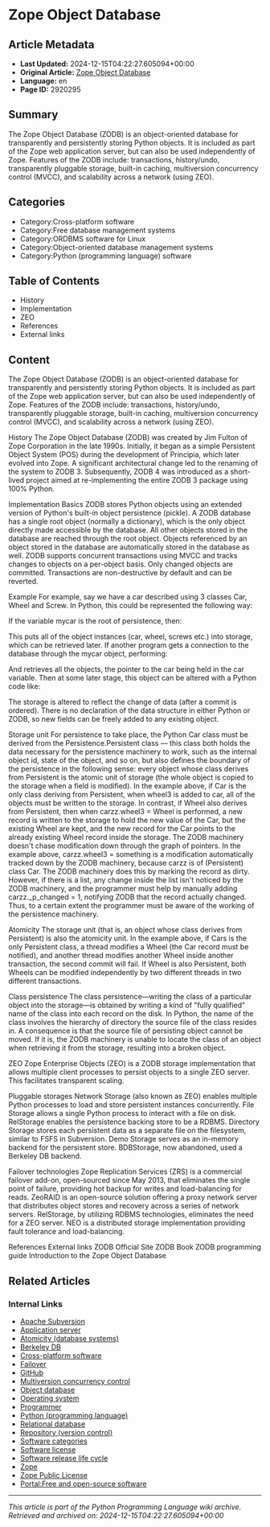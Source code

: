 # Zope Object Database

## Article Metadata

- **Last Updated:** 2024-12-15T04:22:27.605094+00:00
- **Original Article:** [Zope Object Database](https://en.wikipedia.org/wiki/Zope_Object_Database)
- **Language:** en
- **Page ID:** 2920295

## Summary

The Zope Object Database (ZODB) is an object-oriented database for transparently and persistently storing Python objects. It is included as part of the Zope web application server, but can also be used independently of Zope.
Features of the ZODB include: transactions, history/undo, transparently pluggable storage, built-in caching, multiversion concurrency control (MVCC), and scalability across a network (using ZEO).

## Categories

- Category:Cross-platform software
- Category:Free database management systems
- Category:ORDBMS software for Linux
- Category:Object-oriented database management systems
- Category:Python (programming language) software

## Table of Contents

- History
- Implementation
- ZEO
- References
- External links

## Content

The Zope Object Database (ZODB) is an object-oriented database for transparently and persistently storing Python objects. It is included as part of the Zope web application server, but can also be used independently of Zope.
Features of the ZODB include: transactions, history/undo, transparently pluggable storage, built-in caching, multiversion concurrency control (MVCC), and scalability across a network (using ZEO).

History
The Zope Object Database (ZODB) was created by Jim Fulton of Zope Corporation in the late 1990s. Initially, it began as a simple Persistent Object System (POS) during the development of Principia, which later evolved into Zope. A significant architectural change led to the renaming of the system to ZODB 3. Subsequently, ZODB 4 was introduced as a short-lived project aimed at re-implementing the entire ZODB 3 package using 100% Python.

Implementation
Basics
ZODB stores Python objects using an extended version of Python's built-in object persistence (pickle). A ZODB database has a single root object (normally a dictionary), which is the only object directly made accessible by the database. All other objects stored in the database are reached through the root object. Objects referenced by an object stored in the database are automatically stored in the database as well.
ZODB supports concurrent transactions using MVCC and tracks changes to objects on a per-object basis. Only changed objects are committed. Transactions are non-destructive by default and can be reverted.

Example
For example, say we have a car described using 3 classes Car, Wheel and Screw. In Python, this could be represented the following way:

If the variable mycar is the root of persistence, then:

This puts all of the object instances (car, wheel, screws etc.) into storage, which can be retrieved later. If another program gets a connection to the database through the mycar object, performing:

And retrieves all the objects, the pointer to the car being held in the car variable. Then at some later stage, this object can be altered with a Python code like:

The storage is altered to reflect the change of data (after a commit is ordered).
There is no declaration of the data structure in either Python or ZODB, so new fields can be freely added to any existing object.

Storage unit
For persistence to take place, the Python Car class must be derived from the Persistence.Persistent class — this class both holds the data necessary for the persistence machinery to work, such as the internal object id, state of the object, and so on, but also defines the boundary of the persistence in the following sense: every object whose class derives from Persistent is the atomic unit of storage (the whole object is copied to the storage when a field is modified).
In the example above, if Car is the only class deriving from Persistent, when wheel3 is added to car, all of the objects must be written to the storage. In contrast, if Wheel also derives from Persistent, then when carzz.wheel3 = Wheel is performed, a new record is written to the storage to hold the new value of the Car, but the existing Wheel are kept, and the new record for the Car points to the already existing Wheel record inside the storage.
The ZODB machinery doesn't chase modification down through the graph of pointers. In the example above, carzz.wheel3 = something is a modification automatically tracked down by the ZODB machinery, because carzz is of (Persistent) class Car. The ZODB machinery does this by marking the record as dirty. However, if there is a list, any change inside the list isn't noticed by the ZODB machinery, and the programmer must help by manually adding carzz._p_changed = 1, notifying ZODB that the record actually changed. Thus, to a certain extent the programmer must be aware of the working of the persistence machinery.

Atomicity
The storage unit (that is, an object whose class derives from Persistent) is also the atomicity unit. In the example above, if Cars is the only Persistent class, a thread modifies a Wheel (the Car record must be notified), and another thread modifies another Wheel inside another transaction, the second commit will fail. If Wheel is also Persistent, both Wheels can be modified independently by two different threads in two different transactions.

Class persistence
The class persistence—writing the class of a particular object into the storage—is obtained by writing a kind of "fully qualified" name of the class into each record on the disk. In Python, the name of the class involves the hierarchy of directory the source file of the class resides in. A consequence is that the source file of persisting object cannot be moved. If it is, the ZODB machinery is unable to locate the class of an object when retrieving it from the storage, resulting into a broken object.

ZEO
Zope Enterprise Objects (ZEO) is a ZODB storage implementation that allows multiple client processes to persist objects to a single ZEO server. This facilitates transparent scaling.

Pluggable storages
Network Storage (also known as ZEO) enables multiple Python processes to load and store persistent instances concurrently. File Storage allows a single Python process to interact with a file on disk. RelStorage enables the persistence backing store to be a RDBMS. Directory Storage stores each persistent data as a separate file on the filesystem, similar to FSFS in Subversion. Demo Storage serves as an in-memory backend for the persistent store. BDBStorage, now abandoned, used a Berkeley DB backend.

Failover technologies
Zope Replication Services (ZRS) is a commercial failover add-on, open-sourced since May 2013, that eliminates the single point of failure, providing hot backup for writes and load-balancing for reads. ZeoRAID is an open-source solution offering a proxy network server that distributes object stores and recovery across a series of network servers. RelStorage, by utilizing RDBMS technologies, eliminates the need for a ZEO server. NEO is a distributed storage implementation providing fault tolerance and load-balancing.

References
External links
ZODB Official Site
ZODB Book
ZODB programming guide
Introduction to the Zope Object Database

## Related Articles

### Internal Links

- [Apache Subversion](https://en.wikipedia.org/wiki/Apache_Subversion)
- [Application server](https://en.wikipedia.org/wiki/Application_server)
- [Atomicity (database systems)](https://en.wikipedia.org/wiki/Atomicity_(database_systems))
- [Berkeley DB](https://en.wikipedia.org/wiki/Berkeley_DB)
- [Cross-platform software](https://en.wikipedia.org/wiki/Cross-platform_software)
- [Failover](https://en.wikipedia.org/wiki/Failover)
- [GitHub](https://en.wikipedia.org/wiki/GitHub)
- [Multiversion concurrency control](https://en.wikipedia.org/wiki/Multiversion_concurrency_control)
- [Object database](https://en.wikipedia.org/wiki/Object_database)
- [Operating system](https://en.wikipedia.org/wiki/Operating_system)
- [Programmer](https://en.wikipedia.org/wiki/Programmer)
- [Python (programming language)](https://en.wikipedia.org/wiki/Python_(programming_language))
- [Relational database](https://en.wikipedia.org/wiki/Relational_database)
- [Repository (version control)](https://en.wikipedia.org/wiki/Repository_(version_control))
- [Software categories](https://en.wikipedia.org/wiki/Software_categories)
- [Software license](https://en.wikipedia.org/wiki/Software_license)
- [Software release life cycle](https://en.wikipedia.org/wiki/Software_release_life_cycle)
- [Zope](https://en.wikipedia.org/wiki/Zope)
- [Zope Public License](https://en.wikipedia.org/wiki/Zope_Public_License)
- [Portal:Free and open-source software](https://en.wikipedia.org/wiki/Portal:Free_and_open-source_software)

---
_This article is part of the Python Programming Language wiki archive._
_Retrieved and archived on: 2024-12-15T04:22:27.605094+00:00_